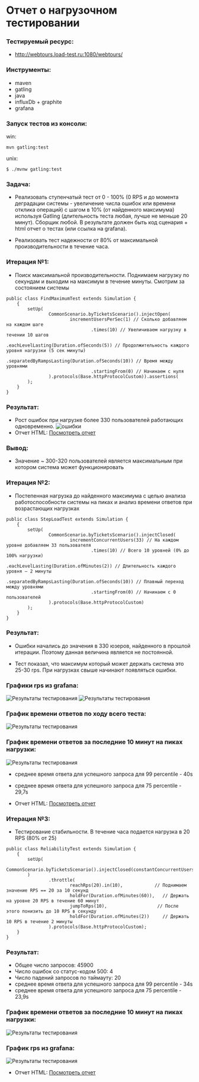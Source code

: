 # Отчет о нагрузочном тестировании

### Тестируемый ресурс: 
  * http://webtours.load-test.ru:1080/webtours/

### Инструменты:
* maven
* gatling
* java
* influxDb + graphite
* grafana

### Запуск тестов из консоли:
win:
```
mvn gatling:test 
```

unix:
```
$ ./mvnw gatling:test 
```

### Задача: 
* Реализовать ступенчатый тест от 0 - 100% (0 RPS и до момента деградации системы - увеличение числа ошибок или времени отклика операций) с шагом в 10% (от найденного максимума) используя Gatling (длительность теста любая, лучше не меньше 20 минут). Сборщик любой. В результате должен быть код сценария + html отчет о тестах (или ссылка на grafana).   
    
* Реализовать тест надежности от 80% от максимальной производительности в течение часа.

### Итерация №1: 

* Поиск максимальной производительности. Поднимаем нагрузку по секундам 
и выходим на максимум в течение минуты. Смотрим за состоянием системы

``` 
public class FindMaximumTest extends Simulation {
    {
        setUp(
                CommonScenario.byTicketsScenario().injectOpen(
                        incrementUsersPerSec(1) // Сколько добавляем на каждом шаге
                                .times(10) // Увеличиваем нагрузку в течении 10 шагов
                                .eachLevelLasting(Duration.ofSeconds(5)) // Продолжительность каждого уровня нагрузки (5 сек минуты)
                                .separatedByRampsLasting(Duration.ofSeconds(10)) // Время между уровнями
                                .startingFrom(0) // Начинаем с нуля
                ).protocols(Base.httpProtocolCustom)).assertions(
        );
    }
}
```
### Результат:
* Рост ошибок при нагрузке более 330 пользователей работающих одновременно.
  ![ошибки](src/main/resources/img/Screenshot_1.jpg)
* Отчет HTML:
  [Посмотреть отчет](src/main/resources/reports)

### Вывод:
* Значение ~ 300-320 пользователей является максимальным при котором система может функционировать 

### Итерация №2:

* Постепенная нагрузка до найденного максимума с целью анализа работоспособности системы на пиках и анализ времени ответов при возрастающих нагрузках

``` 
public class StepLoadTest extends Simulation {
    {
        setUp(
                CommonScenario.byTicketsScenario().injectClosed(
                        incrementConcurrentUsers(33) // На каждом уровне добавляем 33 пользователя
                                .times(10) // Всего 10 уровней (0% до 100% нагрузки)
                                .eachLevelLasting(Duration.ofMinutes(2)) // Длительность каждого уровня — 2 минуты
                                .separatedByRampsLasting(Duration.ofSeconds(10)) // Плавный переход между уровнями
                                .startingFrom(0) // Начинаем с 0 пользователей
                ).protocols(Base.httpProtocolCustom)
        );
    }
}
```

### Результат:
* Ошибки начались до значения в 330 юзеров, найденного в прошлой итерации. Поэтому данная величина является не постоянной. 

* Тест показал, что максимум который может держать система это 25-30 rps. При нагрузках свыше начинают появляться ошибки.   

### Графики rps из grafana:
  ![Результаты тестирования](src/main/resources/img/Screenshot_2.jpg)
  ![Результаты тестирования](src/main/resources/img/Screenshot_3.jpg)

### График времени ответов по ходу всего теста:
![Результаты тестирования](src/main/resources/img/Screenshot_4.jpg)

### График времени ответов за последние 10 минут на пиках нагрузки:
![Результаты тестирования](src/main/resources/img/Screenshot_6.jpg)
* среднее время ответа для успешного запроса для 99 percentile - 40s
* среднее время ответа для успешного запроса для 75 percentile -  29,7s


* Отчет HTML:
  [Посмотреть отчет](src/main/resources/reports)

### Итерация №3:

* Тестирование стабильности. В течение часа подается нагрузка в 20 RPS (80% от 25)

``` 
public class ReliabilityTest extends Simulation {
    {
        setUp(
                CommonScenario.byTicketsScenario().injectClosed(constantConcurrentUsers(200).during(Duration.ofMinutes(60)))
        )
                .throttle(
                        reachRps(20).in(10),            // Поднимаем значение RPS == 20 за 10 секунд
                        holdFor(Duration.ofMinutes(60)),   // Держать на уровне 20 RPS в течение 60 минут
                        jumpToRps(10),                   // После этого понизить до 10 RPS в секунду
                        holdFor(Duration.ofMinutes(2))     // Держать 10 RPS в течение 2 минуты
                ).protocols(Base.httpProtocolCustom);
    }
}
```

### Результат:
* Общее число запросов: 45900
* Число ошибок со статус-кодом 500: 4
* Число падений запросов по таймауту: 20
* среднее время ответа для успешного запроса для 99 percentile - 34s
* среднее время ответа для успешного запроса для 75 percentile -  23,9s

### График времени ответов за последние 10 минут на пиках нагрузки:
![Результаты тестирования](src/main/resources/img/Screenshot_7.jpg)

### График  rps из grafana:
![Результаты тестирования](src/main/resources/img/Screenshot_8.jpg)

* Отчет HTML:
  [Посмотреть отчет](src/main/resources/reports)